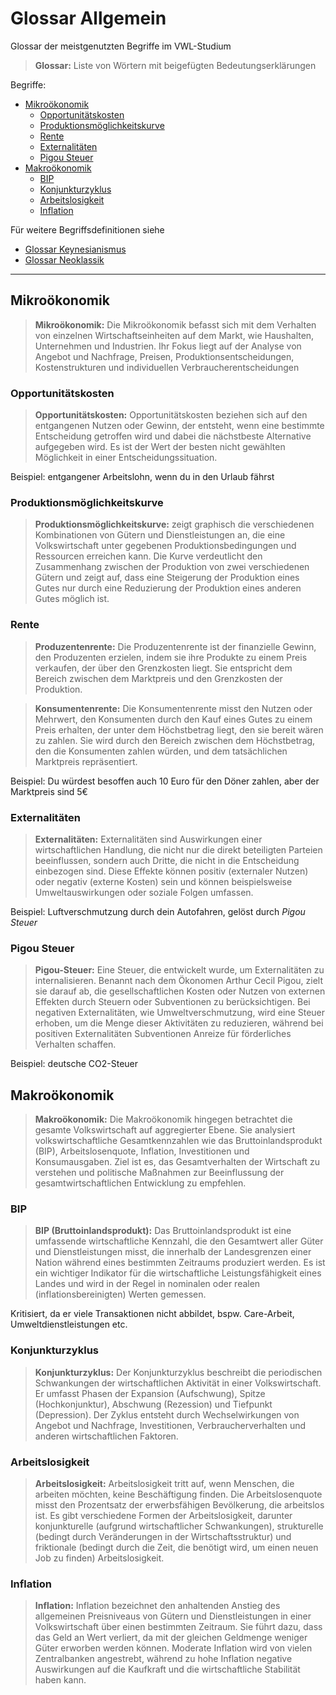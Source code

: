 # Glossar Allgemein

Glossar der meistgenutzten Begriffe im VWL-Studium

> **Glossar:** Liste von Wörtern mit beigefügten Bedeutungserklärungen


Begriffe:

* [Mikroökonomik](#mikroökonomik)
   + [Opportunitätskosten](#opportunitätskosten)
   + [Produktionsmöglichkeitskurve](#produktionsmöglichkeitskurve)
   + [Rente](#rente)
   + [Externalitäten](#externalitäten)
   + [Pigou Steuer](#pigou-steuer)
* [Makroökonomik](#makroökonomik)
   + [BIP](#bip)
   + [Konjunkturzyklus](#konjunkturzyklus)
   + [Arbeitslosigkeit](#arbeitslosigkeit)
   + [Inflation](#inflation)



Für weitere Begriffsdefinitionen siehe

- [Glossar Keynesianismus](Keynesianismus.md) 
- [Glossar Neoklassik](Neoklassik.md) 

---

## Mikroökonomik

> **Mikroökonomik:** Die Mikroökonomik befasst sich mit dem Verhalten von einzelnen Wirtschaftseinheiten auf dem Markt, wie Haushalten, Unternehmen und Industrien. Ihr Fokus liegt auf der Analyse von Angebot und Nachfrage, Preisen, Produktionsentscheidungen, Kostenstrukturen und individuellen Verbraucherentscheidungen

### Opportunitätskosten

> **Opportunitätskosten:** Opportunitätskosten beziehen sich auf den entgangenen Nutzen oder  Gewinn, der entsteht, wenn eine bestimmte Entscheidung getroffen wird  und dabei die nächstbeste Alternative aufgegeben wird. Es ist der Wert  der besten nicht gewählten Möglichkeit in einer Entscheidungssituation.

Beispiel: entgangener Arbeitslohn, wenn du in den Urlaub fährst


### Produktionsmöglichkeitskurve

> **Produktionsmöglichkeitskurve:** zeigt graphisch die verschiedenen Kombinationen von Gütern und Dienstleistungen an, die eine Volkswirtschaft unter gegebenen Produktionsbedingungen und Ressourcen erreichen kann. Die Kurve verdeutlicht den Zusammenhang zwischen der Produktion von zwei verschiedenen Gütern und zeigt auf, dass eine Steigerung der Produktion eines Gutes nur durch eine Reduzierung der Produktion eines anderen Gutes möglich ist.


### Rente

> **Produzentenrente:** Die Produzentenrente ist der finanzielle Gewinn, den Produzenten erzielen, indem sie ihre Produkte zu einem Preis verkaufen, der über den Grenzkosten liegt. Sie entspricht dem Bereich zwischen dem Marktpreis und den Grenzkosten der Produktion.

> **Konsumentenrente:** Die Konsumentenrente misst den Nutzen oder Mehrwert, den Konsumenten durch den Kauf eines Gutes zu einem Preis erhalten, der unter dem Höchstbetrag liegt, den sie bereit wären zu zahlen. Sie wird durch den Bereich zwischen dem Höchstbetrag, den die Konsumenten zahlen würden, und dem tatsächlichen Marktpreis repräsentiert.

Beispiel: Du würdest besoffen auch 10 Euro für den Döner zahlen, aber der Marktpreis sind 5€


### Externalitäten

> **Externalitäten:** Externalitäten sind Auswirkungen einer wirtschaftlichen Handlung, die  nicht nur die direkt beteiligten Parteien beeinflussen, sondern auch  Dritte, die nicht in die Entscheidung einbezogen sind. Diese Effekte  können positiv (externaler Nutzen) oder negativ (externe Kosten) sein  und können beispielsweise Umweltauswirkungen oder soziale Folgen  umfassen.

Beispiel: Luftverschmutzung durch dein Autofahren, gelöst durch *Pigou Steuer*


### Pigou Steuer

> **Pigou-Steuer:** Eine Steuer, die entwickelt wurde, um Externalitäten zu internalisieren. Benannt nach dem Ökonomen Arthur Cecil Pigou, zielt sie darauf ab, die  gesellschaftlichen Kosten oder Nutzen von externen Effekten durch  Steuern oder Subventionen zu berücksichtigen. Bei negativen  Externalitäten, wie Umweltverschmutzung, wird eine Steuer erhoben, um  die Menge dieser Aktivitäten zu reduzieren, während bei positiven  Externalitäten Subventionen Anreize für förderliches Verhalten schaffen.

Beispiel: deutsche CO2-Steuer


## Makroökonomik

> **Makroökonomik:** Die Makroökonomik hingegen betrachtet die gesamte Volkswirtschaft auf aggregierter Ebene. Sie analysiert volkswirtschaftliche Gesamtkennzahlen wie das Bruttoinlandsprodukt (BIP), Arbeitslosenquote, Inflation, Investitionen und Konsumausgaben. Ziel ist es, das Gesamtverhalten der Wirtschaft zu verstehen und politische Maßnahmen zur Beeinflussung der gesamtwirtschaftlichen Entwicklung zu empfehlen.


### BIP

> **BIP (Bruttoinlandsprodukt):** Das Bruttoinlandsprodukt ist eine umfassende wirtschaftliche Kennzahl,  die den Gesamtwert aller Güter und Dienstleistungen misst, die innerhalb der Landesgrenzen einer Nation während eines bestimmten Zeitraums  produziert werden. Es ist ein wichtiger Indikator für die  wirtschaftliche Leistungsfähigkeit eines Landes und wird in der Regel in nominalen oder realen (inflationsbereinigten) Werten gemessen.

Kritisiert, da er viele Transaktionen nicht abbildet, bspw. Care-Arbeit, Umweltdienstleistungen etc.


### Konjunkturzyklus

> **Konjunkturzyklus:** Der Konjunkturzyklus beschreibt die periodischen Schwankungen der wirtschaftlichen Aktivität in einer Volkswirtschaft. Er umfasst Phasen der Expansion (Aufschwung), Spitze (Hochkonjunktur), Abschwung (Rezession) und Tiefpunkt (Depression). Der Zyklus entsteht durch Wechselwirkungen von Angebot und Nachfrage, Investitionen, Verbraucherverhalten und anderen wirtschaftlichen Faktoren.


### Arbeitslosigkeit

> **Arbeitslosigkeit:** Arbeitslosigkeit tritt auf, wenn Menschen, die arbeiten möchten, keine  Beschäftigung finden. Die Arbeitslosenquote misst den Prozentsatz der  erwerbsfähigen Bevölkerung, die arbeitslos ist. Es gibt verschiedene  Formen der Arbeitslosigkeit, darunter konjunkturelle (aufgrund  wirtschaftlicher Schwankungen), strukturelle (bedingt durch  Veränderungen in der Wirtschaftsstruktur) und friktionale (bedingt durch die Zeit, die benötigt wird, um einen neuen Job zu finden)  Arbeitslosigkeit.


### Inflation

> **Inflation:** Inflation bezeichnet den anhaltenden Anstieg des allgemeinen Preisniveaus von Gütern und Dienstleistungen in einer Volkswirtschaft über einen bestimmten Zeitraum. Sie führt dazu, dass das Geld an Wert verliert, da mit der gleichen Geldmenge weniger Güter erworben werden können. Moderate Inflation wird von vielen Zentralbanken angestrebt, während zu hohe Inflation negative Auswirkungen auf die Kaufkraft und die wirtschaftliche Stabilität haben kann.



<!-- adverse Selektion, moral Hazard-->
